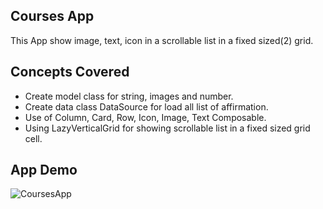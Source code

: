 Courses App
-------------
This App show image, text, icon in a scrollable list in a fixed sized(2) grid. 

Concepts Covered
-----------------
- Create model class for string, images and number.
- Create data class DataSource for load all list of affirmation.
- Use of Column, Card, Row, Icon, Image, Text Composable.
- Using LazyVerticalGrid for showing scrollable list in a fixed sized grid cell.

App Demo
---------
![CoursesApp](https://media0.giphy.com/media/v1.Y2lkPTc5MGI3NjExdGhseWRrZzdiNjcydWFuemwxa2lwN2Jka2VocHJxZm5ucGNvNDJubiZlcD12MV9pbnRlcm5hbF9naWZfYnlfaWQmY3Q9Zw/Ilb2yOAxKPnl7NP3Jz/giphy.gif)
